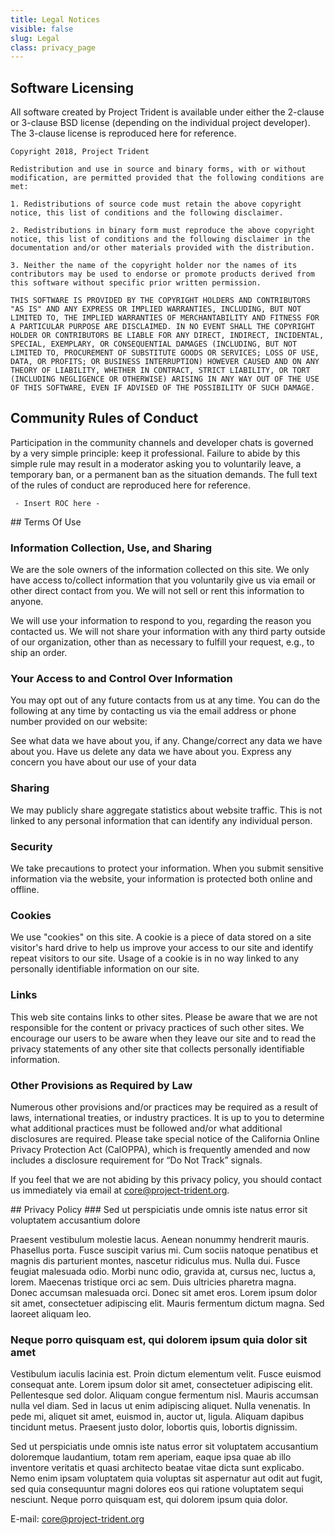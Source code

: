 ```yaml
---
title: Legal Notices
visible: false
slug: Legal
class: privacy_page
---
```


## Software Licensing
All software created by Project Trident is available under either the 2-clause or 3-clause BSD license (depending on the individual project developer). The 3-clause license is reproduced here for reference.

```
Copyright 2018, Project Trident

Redistribution and use in source and binary forms, with or without modification, are permitted provided that the following conditions are met:

1. Redistributions of source code must retain the above copyright notice, this list of conditions and the following disclaimer.

2. Redistributions in binary form must reproduce the above copyright notice, this list of conditions and the following disclaimer in the documentation and/or other materials provided with the distribution.

3. Neither the name of the copyright holder nor the names of its contributors may be used to endorse or promote products derived from this software without specific prior written permission.

THIS SOFTWARE IS PROVIDED BY THE COPYRIGHT HOLDERS AND CONTRIBUTORS "AS IS" AND ANY EXPRESS OR IMPLIED WARRANTIES, INCLUDING, BUT NOT LIMITED TO, THE IMPLIED WARRANTIES OF MERCHANTABILITY AND FITNESS FOR A PARTICULAR PURPOSE ARE DISCLAIMED. IN NO EVENT SHALL THE COPYRIGHT HOLDER OR CONTRIBUTORS BE LIABLE FOR ANY DIRECT, INDIRECT, INCIDENTAL, SPECIAL, EXEMPLARY, OR CONSEQUENTIAL DAMAGES (INCLUDING, BUT NOT LIMITED TO, PROCUREMENT OF SUBSTITUTE GOODS OR SERVICES; LOSS OF USE, DATA, OR PROFITS; OR BUSINESS INTERRUPTION) HOWEVER CAUSED AND ON ANY THEORY OF LIABILITY, WHETHER IN CONTRACT, STRICT LIABILITY, OR TORT (INCLUDING NEGLIGENCE OR OTHERWISE) ARISING IN ANY WAY OUT OF THE USE OF THIS SOFTWARE, EVEN IF ADVISED OF THE POSSIBILITY OF SUCH DAMAGE.
```

## Community Rules of Conduct
Participation in the community channels and developer chats is governed by a very simple principle: keep it professional. Failure to abide by this simple rule may result in a moderator asking you to voluntarily leave, a temporary ban, or a permanent ban as the situation demands. The full text of the rules of conduct are reproduced here for reference.

```
 - Insert ROC here -
```

<div class="col-lg-4 col-md-4 col-sm-4" markdown="1">
## Terms Of Use

### Information Collection, Use, and Sharing 

We are the sole owners of the information collected on this site. We only have access to/collect information that you voluntarily give us via email or other direct contact from you. We will not sell or rent this information to anyone. 

We will use your information to respond to you, regarding the reason you contacted us. We will not share your information with any third party outside of our organization, other than as necessary to fulfill your request, e.g., to ship an order.

### Your Access to and Control Over Information 

You may opt out of any future contacts from us at any time. You can do the following at any time by contacting us via the email address or phone number provided on our website:

See what data we have about you, if any.
Change/correct any data we have about you.
Have us delete any data we have about you.
Express any concern you have about our use of your data
 
### Sharing 

We may publicly share aggregate statistics about website traffic. This is not linked to any personal information that can identify any individual person.

### Security 

We take precautions to protect your information. When you submit sensitive information via the website, your information is protected both online and offline.

### Cookies 

We use "cookies" on this site. A cookie is a piece of data stored on a site visitor's hard drive to help us improve your access to our site and identify repeat visitors to our site. Usage of a cookie is in no way linked to any personally identifiable information on our site.

### Links 

This web site contains links to other sites. Please be aware that we are not responsible for the content or privacy practices of such other sites. We encourage our users to be aware when they leave our site and to read the privacy statements of any other site that collects personally identifiable information.

### Other Provisions as Required by Law

Numerous other provisions and/or practices may be required as a result of laws, international treaties, or industry practices. It is up to you to determine what additional practices must be followed and/or what additional disclosures are required. Please take special notice of the California Online Privacy Protection Act (CalOPPA), which is frequently amended and now includes a disclosure requirement for “Do Not Track” signals.

If you feel that we are not abiding by this privacy policy, you should contact us immediately via email at [core@project-trident.org](mailto:core@project-trident.org).

</div>   

<div class="col-lg-8 col-md-8 col-sm-8" markdown="1">
## Privacy Policy
### Sed ut perspiciatis unde omnis iste natus error sit voluptatem accusantium dolore

Praesent vestibulum molestie lacus. Aenean nonummy hendrerit mauris. Phasellus porta. Fusce suscipit varius mi. Cum sociis natoque penatibus et magnis dis parturient montes, nascetur ridiculus mus. Nulla dui. Fusce feugiat malesuada odio. Morbi nunc odio, gravida at, cursus nec, luctus a, lorem. Maecenas tristique orci ac sem. Duis ultricies pharetra magna. Donec accumsan malesuada orci. Donec sit amet eros. Lorem ipsum dolor sit amet, consectetuer adipiscing elit. Mauris fermentum dictum magna. Sed laoreet aliquam leo.

### Neque porro quisquam est, qui dolorem ipsum quia dolor sit amet

Vestibulum iaculis lacinia est. Proin dictum elementum velit. Fusce euismod consequat ante. Lorem ipsum dolor sit amet, consectetuer adipiscing elit. Pellentesque sed dolor. Aliquam congue fermentum nisl. Mauris accumsan nulla vel diam. Sed in lacus ut enim adipiscing aliquet. Nulla venenatis. In pede mi, aliquet sit amet, euismod in, auctor ut, ligula. Aliquam dapibus tincidunt metus. Praesent justo dolor, lobortis quis, lobortis dignissim.

Sed ut perspiciatis unde omnis iste natus error sit voluptatem accusantium doloremque laudantium, totam rem aperiam, eaque ipsa quae ab illo inventore veritatis et quasi architecto beatae vitae dicta sunt explicabo. Nemo enim ipsam voluptatem quia voluptas sit aspernatur aut odit aut fugit, sed quia consequuntur magni dolores eos qui ratione voluptatem sequi nesciunt. Neque porro quisquam est, qui dolorem ipsum quia dolor.

E-mail: [core@project-trident.org](mailto:core@project-trident.org)
</div> 
